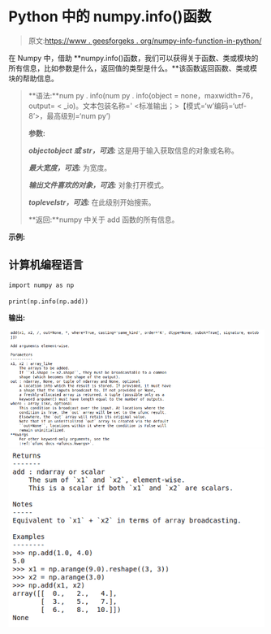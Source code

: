 # Python 中的 numpy.info()函数

> 原文:[https://www . geesforgeks . org/numpy-info-function-in-python/](https://www.geeksforgeeks.org/numpy-info-function-in-python/)

在 Numpy 中，借助 **numpy.info()函数，我们可以获得关于函数、类或模块的所有信息，比如参数是什么，返回值的类型是什么。**该函数返回函数、类或模块的帮助信息。

> **语法:**num py . info(num py . info(object = none，maxwidth=76，output= < _io)。文本包装名称=' <标准输出；>【模式=‘w’编码=‘utf-8’>，最高级别=‘num py’)
> 
> **参数:**
> 
> ***objectobject 或 str，可选:*** 这是用于输入获取信息的对象或名称。
> 
> ***最大宽度，可选:*** 为宽度。
> 
> ***输出文件喜欢的对象，可选:*** 对象打开模式。
> 
> ***toplevelstr，可选:*** 在此级别开始搜索。
> 
> **返回:**numpy 中关于 add 函数的所有信息。

**示例:**

## 计算机编程语言

```
import numpy as np

print(np.info(np.add))
```

**输出:**

![](img/5586b3f0f30ea95a5150485ff845d424.png) ![](img/c90c0a6b069924a8f388507a505f7814.png)